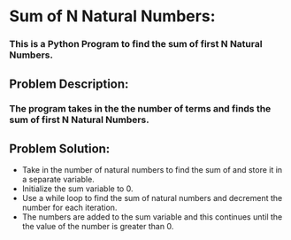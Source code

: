 # Sum of N Natural Numbers:
### This is a Python Program to find the sum of first N Natural Numbers.

## Problem Description: 
### The program takes in the the number of terms and finds the sum of first N Natural Numbers.

## Problem Solution:
- Take in the number of natural numbers to find the sum of and store it in a separate variable.
- Initialize the sum variable to 0.
- Use a while loop to find the sum of natural numbers and decrement the number for each iteration.
- The numbers are added to the sum variable and this continues until the the value of the number is greater than 0.

